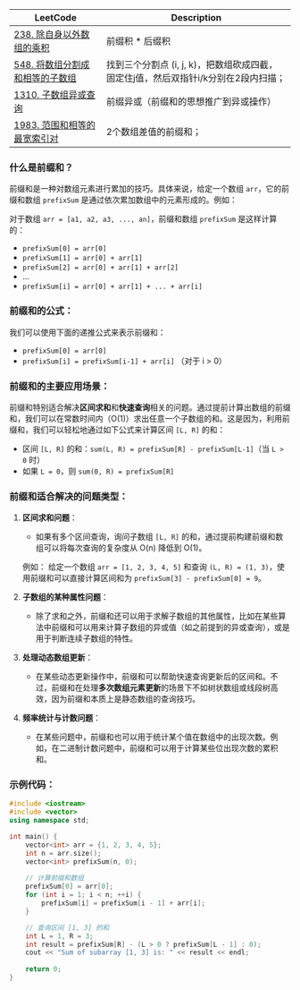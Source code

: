 |LeetCode|Description|
|-------------------------------------------------------------------------------------------------------------------------------------|------------------------------|
|[238. 除自身以外数组的乘积][github-leetcode-0238]|前缀积 * 后缀积|
| [548. 将数组分割成和相等的子数组][github-leetcode-0548] |找到三个分割点 (i, j, k)，把数组砍成四截，固定住j值，然后双指针i/k分别在2段内扫描；|
|[1310. 子数组异或查询](https://github.com/bigwindlee/LeetCode/blob/master/1310.%20XOR%20Queries%20of%20a%20Subarray/1310_xorQueries.h) | 前缀异或（前缀和的思想推广到异或操作） |
|[1983. 范围和相等的最宽索引对][github-leetcode-1983]|2个数组差值的前缀和；|


### 什么是前缀和？

前缀和是一种对数组元素进行累加的技巧。具体来说，给定一个数组 `arr`，它的前缀和数组 `prefixSum` 是通过依次累加数组中的元素形成的。例如：

对于数组 `arr = [a1, a2, a3, ..., an]`，前缀和数组 `prefixSum` 是这样计算的：

- `prefixSum[0] = arr[0]`
- `prefixSum[1] = arr[0] + arr[1]`
- `prefixSum[2] = arr[0] + arr[1] + arr[2]`
- ...
- `prefixSum[i] = arr[0] + arr[1] + ... + arr[i]`

### 前缀和的公式：

我们可以使用下面的递推公式来表示前缀和：

- `prefixSum[0] = arr[0]`
- `prefixSum[i] = prefixSum[i-1] + arr[i]` （对于 i > 0）

### 前缀和的主要应用场景：

前缀和特别适合解决**区间求和**和**快速查询**相关的问题。通过提前计算出数组的前缀和，我们可以在常数时间内（O(1)）求出任意一个子数组的和。这是因为，利用前缀和，我们可以轻松地通过如下公式来计算区间 `[L, R]` 的和：

- 区间 `[L, R]` 的和：`sum(L, R) = prefixSum[R] - prefixSum[L-1]`（当 `L > 0` 时）
- 如果 `L = 0`，则 `sum(0, R) = prefixSum[R]`

### 前缀和适合解决的问题类型：

1. **区间求和问题**：
    - 如果有多个区间查询，询问子数组 `[L, R]` 的和，通过提前构建前缀和数组可以将每次查询的复杂度从 O(n) 降低到 O(1)。
    
    例如： 给定一个数组 `arr = [1, 2, 3, 4, 5]` 和查询 `(L, R) = (1, 3)`，使用前缀和可以直接计算区间和为 `prefixSum[3] - prefixSum[0] = 9`。

2. **子数组的某种属性问题**：
    - 除了求和之外，前缀和还可以用于求解子数组的其他属性，比如在某些算法中前缀和可以用来计算子数组的异或值（如之前提到的异或查询），或是用于判断连续子数组的特性。

3. **处理动态数组更新**：
    - 在某些动态更新操作中，前缀和可以帮助快速查询更新后的区间和。不过，前缀和在处理**多次数组元素更新**的场景下不如树状数组或线段树高效，因为前缀和本质上是静态数组的查询技巧。

4. **频率统计与计数问题**：
    - 在某些问题中，前缀和也可以用于统计某个值在数组中的出现次数。例如，在二进制计数问题中，前缀和可以用于计算某些位出现次数的累积和。

### 示例代码：
```cpp
#include <iostream>
#include <vector>
using namespace std;

int main() {
    vector<int> arr = {1, 2, 3, 4, 5};
    int n = arr.size();
    vector<int> prefixSum(n, 0);
    
    // 计算前缀和数组
    prefixSum[0] = arr[0];
    for (int i = 1; i < n; ++i) {
        prefixSum[i] = prefixSum[i - 1] + arr[i];
    }

    // 查询区间 [1, 3] 的和
    int L = 1, R = 3;
    int result = prefixSum[R] - (L > 0 ? prefixSum[L - 1] : 0);
    cout << "Sum of subarray [1, 3] is: " << result << endl;
    
    return 0;
}
```

[github-leetcode-0548]: ../../0548.%20Split%20Array%20with%20Equal%20Sum/0548_splitArray.h
[github-leetcode-1983]: ../../1983.%20Widest%20Pair%20of%20Indices/1983_widestPairOfIndices.h
[github-leetcode-0238]: ../../0238.%20Product%20of%20Array%20Except%20Self/0238_productExceptSelf.h
